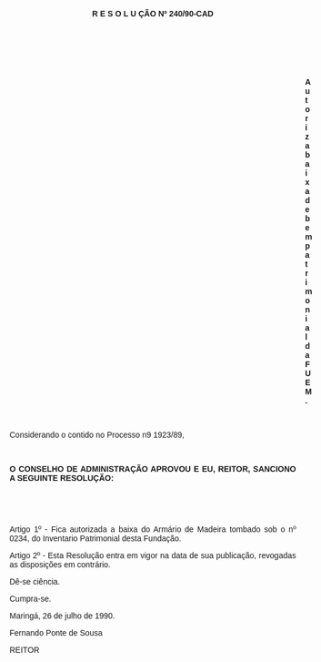 <BODY>

<B><FONT FACE="Arial"><P ALIGN="CENTER">R E S O L U &Ccedil;&Atilde;O Nº 240/90-CAD</P>
<P ALIGN="CENTER"></P>
<P ALIGN="CENTER">&nbsp;</P>
</B><P ALIGN="JUSTIFY">&nbsp;</P>
<P ALIGN="JUSTIFY">&nbsp;</P><DIR>
<DIR>
<DIR>
<DIR>
<DIR>
<DIR>
<DIR>
<DIR>
<DIR>
<DIR>
<DIR>
<DIR>
<DIR>

<B><P ALIGN="JUSTIFY">Autoriza baixa de bem patrimonial da FUEM. </P>
<P ALIGN="JUSTIFY"></P>
<P ALIGN="JUSTIFY">&nbsp;</P></DIR>
</DIR>
</DIR>
</DIR>
</DIR>
</DIR>
</DIR>
</DIR>
</DIR>
</DIR>
</DIR>
</DIR>
</DIR>

</B><P ALIGN="JUSTIFY">Considerando o contido no Processo n9 1923/89, </P>
<P ALIGN="JUSTIFY"></P>
<P ALIGN="JUSTIFY">&nbsp;</P>
<B><P ALIGN="JUSTIFY">O CONSELHO DE ADMINISTRA&Ccedil;&Atilde;O APROVOU E EU, REITOR, SANCIONO A SEGUINTE RESOLU&Ccedil;&Atilde;O:</P>
</B><P ALIGN="JUSTIFY"></P>
<P ALIGN="JUSTIFY">&nbsp;</P>
<P ALIGN="JUSTIFY">&nbsp;</P>
<P ALIGN="JUSTIFY">Artigo 1º - Fica autorizada a baixa do Arm&aacute;rio de Madeira tombado sob o nº 0234, do Inventario Patrimonial desta Funda&ccedil;&atilde;o.</P>
<P ALIGN="JUSTIFY">Artigo 2º - Esta Resolu&ccedil;&atilde;o entra em vigor na data de sua publica&ccedil;&atilde;o, revogadas as disposi&ccedil;&otilde;es em contr&aacute;rio.</P>
<P ALIGN="JUSTIFY">D&ecirc;-se ci&ecirc;ncia.</P>
<P ALIGN="JUSTIFY">Cumpra-se.</P>
<P ALIGN="JUSTIFY">Maring&aacute;, 26 de julho de 1990. </P>
<P ALIGN="JUSTIFY"></P>
<P ALIGN="JUSTIFY">Fernando Ponte de Sousa</P>
<P ALIGN="JUSTIFY">REITOR</P>
</FONT><FONT SIZE=2><P ALIGN="JUSTIFY"></P></FONT></BODY>
